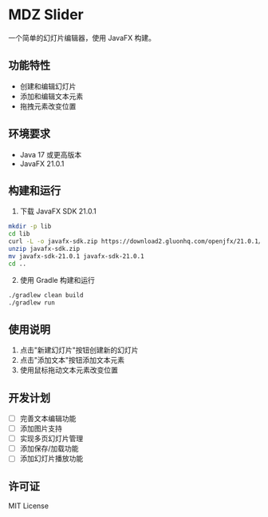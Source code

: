 # MDZ Slider

一个简单的幻灯片编辑器，使用 JavaFX 构建。

## 功能特性

- 创建和编辑幻灯片
- 添加和编辑文本元素
- 拖拽元素改变位置

## 环境要求

- Java 17 或更高版本
- JavaFX 21.0.1

## 构建和运行

1. 下载 JavaFX SDK 21.0.1

```bash
mkdir -p lib
cd lib
curl -L -o javafx-sdk.zip https://download2.gluonhq.com/openjfx/21.0.1/openjfx-21.0.1_osx-aarch64_bin-sdk.zip
unzip javafx-sdk.zip
mv javafx-sdk-21.0.1 javafx-sdk-21.0.1
cd ..
```

2. 使用 Gradle 构建和运行

```bash
./gradlew clean build
./gradlew run
```

## 使用说明

1. 点击"新建幻灯片"按钮创建新的幻灯片
2. 点击"添加文本"按钮添加文本元素
3. 使用鼠标拖动文本元素改变位置

## 开发计划

- [ ] 完善文本编辑功能
- [ ] 添加图片支持
- [ ] 实现多页幻灯片管理
- [ ] 添加保存/加载功能
- [ ] 添加幻灯片播放功能

## 许可证

MIT License 